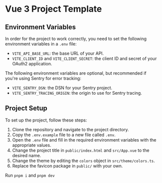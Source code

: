 # Vue 3 Project Template

## Environment Variables

In order for the project to work correctly, you need to set the following environment variables in a `.env` file:

- `VITE_API_BASE_URL`: the base URL of your API.
- `VITE_CLIENT_ID` and `VITE_CLIENT_SECRET`: the client ID and secret of your OAuth2 application.

The following environment variables are optional, but recommended if you're using Sentry for error tracking:

- `VITE_SENTRY_DSN`: the DSN for your Sentry project.
- `VITE_SENTRY_TRACING_ORIGIN`: the origin to use for Sentry tracing.

## Project Setup

To set up the project, follow these steps:

1. Clone the repository and navigate to the project directory.
2. Copy the `.env.example` file to a new file called `.env`.
3. Open the `.env` file and fill in the required environment variables with the appropriate values.
4. Change the project title in `public/index.html` and `src/App.vue` to the desired name.
5. Change the theme by editing the `colors` object in `src/theme/colors.ts`.
6. Replace the favicon package in `public/` with your own.

Run `pnpm i` and `pnpm dev`
